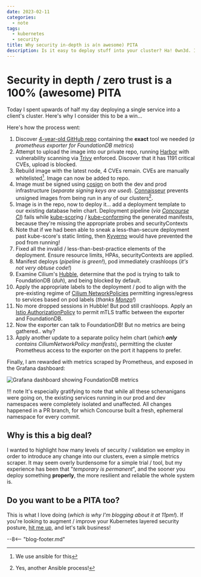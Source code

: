 ```yaml
---
date: 2023-02-11
categories:
  - note
tags:
  - kubernetes
  - security
title: Why security in-depth is a(n awesome) PITA
description: Is it easy to deploy stuff into your cluster? Ha! 0wn3d. It's SUPPOSED to be a PITA!
---
```


# Security in depth / zero trust is a 100% (awesome) PITA

Today I spent upwards of half my day deploying a single service into a client's cluster. Here's why I consider this to be a win...

<!-- more -->

Here's how the process went:

1. Discover [4-year-old GitHub repo](https://github.com/aikoven/foundationdb-exporter) containing the **exact** tool we needed (*a prometheus exporter for FoundationDB metrics*)
2. Attempt to upload the image into our private repo, running [Harbor](https://goharbor.io/) with vulnerability scanning via [Trivy](https://github.com/aquasecurity/trivy) enforced. Discover that it has 1191 critical CVEs, upload is blocked.
3. Rebuild image with the latest node, 4 CVEs remain. CVEs are manually whitelisted[^1]. Image can now be added to repo.
4. Image must be signed using [cosign](https://github.com/sigstore/cosign) on both the dev and prod infrastructure (*separate signing keys are used*). [Connaisseur](https://github.com/sse-secure-systems/connaisseur) prevents unsigned images from being run in any of our clusters[^2].
5. Image is in the repo, now to deploy it... add a deployment template to our existing database helm chart. Deployment pipeline (*via [Concourse CI](https://concourse-ci.org/)*) fails while [kube-scor](https://github.com/zegl/kube-score)ing / [kube-conform](https://github.com/yannh/kubeconform)ing the generated manifests, because they're missing the appropriate probes and securityContexts
6. Note that if we had been able to sneak a less-than-secure deployment past kube-score's static linting, then [Kyverno](https://kyverno.io/) would have prevented the pod from running!
7. Fixed all the invalid / less-than-best-practice elements of the deployment. Ensure resource limits, HPAs, securityContexts are applied.
8. Manifest deploys (*pipeline is green!*), pod immediately crashloops (*it's not very obtuse code!*)
9. Examine Cilium's [Hubble](https://github.com/cilium/hubble), determine that the pod is trying to talk to FoundationDB (*duh*), and being blocked by default.
10. Apply the appropriate labels to the deployment / pod to align with the pre-existing regime of [Cilium NetworkPolicies](https://docs.cilium.io/en/latest/security/policy/) permitting ingress/egress to services based on pod labels (*thanks [Monzo](https://monzo.com/blog/we-built-network-isolation-for-1-500-services)!*)
11. No more dropped sessions in Hubble! But pod still crashloops. Apply an [Istio AuthorizationPolicy](https://istio.io/latest/docs/reference/config/security/authorization-policy/) to permit mTLS traffic between the exporter and FoundationDB.
12. Now the exporter can talk to FoundationDB! But no metrics are being gathered.. why?
13. Apply another update to a separate policy helm chart (*which **only** contains CiliumNetworkPolicy manifests*), permitting the cluster Prometheus access to the exporter on the port it happens to prefer.

Finally, I am rewarded with metrics scraped by Prometheus, and exposed in the Grafana dashboard:

![Grafana dashboard showing FoundationDB metrics](/images/blog/foundationdb-exporter-grafana-dashboard.png)

!!! note
    It's especially gratifying to note that while all these schenanigans were going on, the existing services running in our prod and dev namespaces were completely isolated and unaffected. All changes happened in a PR branch, for which Concourse built a fresh, ephemeral namespace for every commit.

## Why is this a big deal?

I wanted to highlight how many levels of security / validation we employ in order to introduce any change into our clusters, even a simple metrics scraper. It may seem overly burdensome for a simple trial / tool, but my experience has been that "*temporary is permanent*", and the sooner you deploy something **properly**, the more resilient and reliable the whole system is.

## Do you want to be a PITA too?

This is what I love doing (*which is why I'm blogging about it at 11pm!*). If you're looking to augment / improve your Kubernetes layered security posture, [hit me up](https://www.funkypenguin.co.nz/work-with-me/), and let's talk business!

[^1]: We use ansible for this
[^2]: Yes, another Ansible process!

--8<-- "blog-footer.md"
